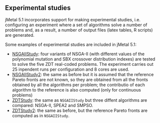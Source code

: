 ## Experimental studies

jMetal 5.1 incorporates support for making experimental studies, i.e. configuring an experiment where a set of algorithms solve a number of problems and, as a result, a number of output files (latex tables, R scripts) are generated.

Some examples of experimental studies are included in jMetal 5.1:
* [NSGAIIStudy](https://github.com/jMetal/jMetal/blob/master/jmetal-exec/src/main/java/org/uma/jmetal/experiment/NSGAIIStudy.java): four variants of NSGA-II (with different values of the polynomial mutation and SBX crossover distribution indexes) are tested to solve the five ZDT real-coded problems. The experiment carries out 25 inpendent runs per configuration and 8 cores are used.
* [NSGAIIStudy2](https://github.com/jMetal/jMetal/blob/master/jmetal-exec/src/main/java/org/uma/jmetal/experiment/NSGAIIStudy2.java): the same as before but it is assumed that the reference Pareto fronts are not known, so they are obtained from all the fronts obtained by all the algorithms per problem; the contributio of each algorithm to the reference is also computed (only for continuous problems)
* [ZDTStudy](httpshttps://github.com/jMetal/jMetal/blob/master/jmetal-exec/src/main/java/org/uma/jmetal/experiment/ZDTStudy.java): the same as `NSGAIIStudy` but three diffent algorithms are compared: NSGA-II, SPEA2 and SMPSO.
* [ZDTStudy2](httpshttps://github.com/jMetal/jMetal/blob/master/jmetal-exec/src/main/java/org/uma/jmetal/experiment/ZDTStudy.java): the same as before, but the reference Pareto fronts are computed as in `NSGAIIStudy`.
